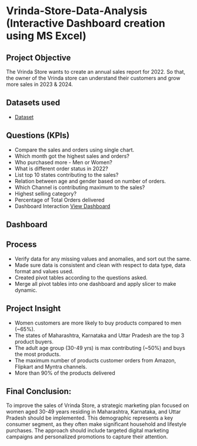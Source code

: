 # Vrinda-Store-Data-Analysis (Interactive Dashboard creation using MS Excel)
## Project Objective
The Vrinda Store wants to create an annual sales report for 2022. So that, the owner of the Vrinda store can understand their customers and grow more sales in 2023 & 2024.

## Datasets used
- <a href = "https://github.com/Juhi56/Data_Analytics_Dashboard/blob/main/Vrinda%20Store%20Data%20Analysis.xlsx">Dataset</a>
## Questions (KPIs)
-	Compare the sales and orders using single chart.
-	Which month got the highest sales and orders?
-	Who purchased more - Men or Women?
-	What is different order status in 2022?
- List top 10 states contributing to the sales?
-	Relation between age and gender based on number of orders.
-	Which Channel is contributing maximum to the sales?
-	Highest selling category?
-	Percentage of Total Orders delivered
-	Dashboard Interaction <a href = "https://github.com/Juhi56/Data_Analytics_Dashboard/blob/main/Data_Analysis_Dashboard.png"> View Dashboard</a>

## Dashboard
  ## Process
-	Verify data for any missing values and anomalies, and sort out the same.
-	Made sure data is consistent and clean with respect to data type, data format and values used.
-	Created pivot tables according to the questions asked.
-	Merge all pivot tables into one dashboard and apply slicer to make dynamic.

## Project Insight
-	Women customers are more likely to buy products compared to men (~65%).
-	The states of Maharashtra, Karnataka and Uttar Pradesh are the top 3 product buyers.
- The adult age group (30-49 yrs) is max contributing (~50%) and buys the most products.
-	The maximum number of products customer orders from Amazon, Flipkart and Myntra channels.
-	More than 90% of the products delivered

## Final Conclusion:
To improve the sales of Vrinda Store, a strategic marketing plan focused on women aged 30-49 years residing in Maharashtra, Karnataka, and Uttar Pradesh should be implemented. This demographic represents a key consumer segment, as they often make significant household and lifestyle purchases. The approach should include targeted digital marketing campaigns and personalized promotions to capture their attention.

